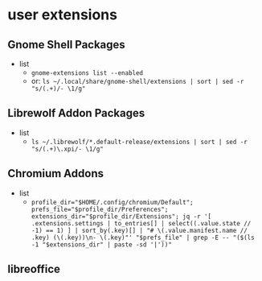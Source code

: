 # user extensions

## Gnome Shell Packages

- list
    - `gnome-extensions list --enabled`
    - or:  `ls ~/.local/share/gnome-shell/extensions | sort | sed -r "s/(.+)/- \1/g"`

## Librewolf Addon Packages

- list
    - `ls ~/.librewolf/*.default-release/extensions | sort | sed -r "s/(.+)\.xpi/- \1/g"`

## Chromium Addons

- list
    - `profile_dir="$HOME/.config/chromium/Default"; prefs_file="$profile_dir/Preferences"; extensions_dir="$profile_dir/Extensions"; jq -r '[ .extensions.settings | to_entries[] | select((.value.state // -1) == 1) ] | sort_by(.key)[] | "# \(.value.manifest.name // .key) (\(.key))\n- \(.key)"' "$prefs_file" | grep -E -- "($(ls -1 "$extensions_dir" | paste -sd '|'))"`

## libreoffice
